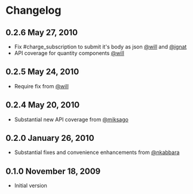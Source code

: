 # Changelog

## 0.2.6 May 27, 2010
* Fix #charge_subscription to submit it's body as json [@will](http://github.com/will) and [@ignat](http://github.com/ignat)
* API coverage for quantity components [@will](http://github.com/will)

## 0.2.5 May 24, 2010
* Require fix from [@will](http://github.com/will)

## 0.2.4 May 20, 2010

* Substantial new API coverage from [@miksago](http://twitter.com/miksago)

## 0.2.0 January 26, 2010

* Substantial fixes and convenience enhancements from [@nkabbara](http://github.com/nkabbara)

## 0.1.0 November 18, 2009

* Initial version